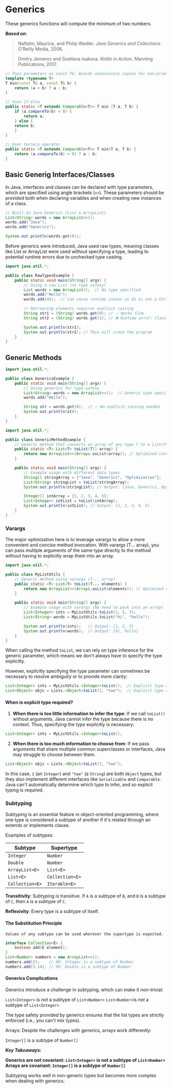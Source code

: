 # Generics

These generics functions will compute the minimum of two numbers.

_**Based on**_:

> Naftalin, Maurice, and Philip Wadler. _Java Generics and Collections_. O’Reilly Media, 2006.
>
> Dmitry Jemerov and Svetlana Isakova. _Kotlin in Action_. Manning Publications, 2017.

```c++
// Pass parameters as const T&: Avoids unnecessary copies for non-primitive types (e.g., std::string or custom objects).
template <typename T>
T min(const T& a, const T& b) {
    return (a < b) ? a : b;
}
```

```java
// Uses if-else
public static <T extends Comparable<T>> T min (T a, T b) {
    if (a.compareTo(b) < 0) {
        return a;
    } else {
    return b;
    }
}

// Uses ternary operator
public static <T extends Comparable<T>> T min(T a, T b) {
    return (a.compareTo(b) < 0) ? a : b;
}
```

## Basic Generig Interfaces/Classes

In Java, interfaces and classes can be declared with type parameters, which are specified using angle brackets (`<>`). These parameters should be provided both when declaring variables and when creating new instances of a class.

```java
// Built-In Java Generics (List & ArrayList)
List<String> words = new ArrayList<>();
words.add("Java");
words.add("Generics");

System.out.println(words.get(0));
```

Before generics were introduced, Java used raw types, meaning classes like List or ArrayList were used without specifying a type, leading to potential runtime errors due to unchecked type casting.

```java
import java.util.*;

public class RawTypesExample {
    public static void main(String[] args) {
        // Using a raw List (no type safety)
        List words = new ArrayList();  // No type specified
        words.add("Hello");
        words.add(42);  // Can cause runtime issues as 42 is not a String

        // Retrieving elements requires explicit casting
        String str1 = (String) words.get(0); // ✅ Works fine
        String str2 = (String) words.get(1); // ❌ Runtime error: ClassCastException

        System.out.println(str1);
        System.out.println(str2); // This will crash the program
    }
}
```

## Generic Methods

```java
import java.util.*;

public class GenericsExample {
    public static void main(String[] args) {
        // Using generics for type safety
        List<String> words = new ArrayList<>();  // Generic type specified
        words.add("Hello");

        String str = words.get(0);  // ✅ No explicit casting needed
        System.out.println(str);
    }
}
```

```java
import java.util.*;

public class GenericMethodExample {
    // Generic method that converts an array of any type T to a List<T>
    public static <T> List<T> toList(T[] array) {
        return new ArrayList<>(Arrays.asList(array)); // Optimized conversion
    }

    public static void main(String[] args) {
        // Example usage with different data types
        String[] stringArray = {"Java", "Generics", "Optimization"};
        List<String> stringList = toList(stringArray);
        System.out.println(stringList); // Output: [Java, Generics, Optimization]

        Integer[] intArray = {1, 2, 3, 4, 5};
        List<Integer> intList = toList(intArray);
        System.out.println(intList); // Output: [1, 2, 3, 4, 5]
    }
}
```

### Varargs

The major optimization here is to leverage varargs to allow a more convenient and concise method invocation. With varargs (T... array), you can pass multiple arguments of the same type directly to the method without having to explicitly wrap them into an array.

```java
import java.util.*;

public class MyListUtils {
    // Generic method using varargs (T... array)
    public static <T> List<T> toList(T... elements) {
        return new ArrayList<>(Arrays.asList(elements)); // Optimized conversion
    }

    public static void main(String[] args) {
        // Example usage with varargs (No need to pack into an array)
        List<Integer> ints = MyListUtils.toList(1, 2, 3);
        List<String> words = MyListUtils.toList("hi", "hello");

        System.out.println(ints);   // Output: [1, 2, 3]
        System.out.println(words);  // Output: [hi, hello]
    }
}
```

When calling the method `toList`, we can rely on type inference for the generic parameter, which means we don’t always have to specify the type explicitly.

However, explicitly specifying the type parameter can sometimes be necessary to resolve ambiguity or to provide more clarity:

```java
List<Integer> ints = MyListUtils.<Integer>toList();  // Explicit type argument
List<Object> objs = Lists.<Object>toList(1, "two");  // Explicit type argument
```

#### When is explicit type required?

1. **When there is too little information to infer the type**: If we call `toList()` without arguments, Java cannot infer the type because there is no context. Thus, specifying the type explicitly is necessary:

```java
List<Integer> ints = MyListUtils.<Integer>toList();
```

2. **When there is too much information to choose from**: If we pass arguments that share multiple common superclasses or interfaces, Java may struggle to choose between them.

```java
List<Object> objs = Lists.<Object>toList(1, "two");
```

In this case, `1` (an `Integer`) and `"two"` (a `String`) are both `Object` types, but they also implement different interfaces like `Serializable` and `Comparable`. Java can't automatically determine which type to infer, and so explicit typing is required.

### Subtyping

Subtyping is an essential feature in object-oriented programming, where one type is considered a subtype of another if it's related through an extends or implements clause.

Examples of subtypes:

| Subtype         | Supertype       |
| --------------- | --------------- |
| `Integer`       | `Number`        |
| `Double`        | `Number`        |
| `ArrayList<E>`  | `List<E>`       |
| `List<E>`       | `Collection<E>` |
| `Collection<E>` | `Iterable<E>`   |

**Transitivity**: Subtyping is transitive. If `A` is a subtype of `B`, and `B` is a subtype of `C`, then `A` is a subtype of `C`.

**Reflexivity**: Every type is a subtype of itself.

#### The Substitution Principle

    Values of any subtype can be used wherever the supertype is expected.

```java
interface Collection<E> {
    boolean add(E element);
}
List<Number> numbers = new ArrayList<>();
numbers.add(2);    // OK: Integer is a subtype of Number
numbers.add(3.14); // OK: Double is a subtype of Number
```

#### Generics Complications

Generics introduce a challenge in subtyping, which can make it non-trivial:

`List<Integer>` is _not_ a subtype of `List<Number>`
`List<Number>`is _not_ a subtype of `List<Integer>`

The type safety provided by generics ensures that the list types are strictly enforced (i.e., you can't mix types).

Arrays: Despite the challenges with generics, arrays work differently:

`Integer[]` is a subtype of `Number[]`

**_Key Takeaways:_**

**Generics are not covariant: `List<Integer>` is not a subtype of `List<Number>`**
**Arrays are covariant: `Integer[]` is a subtype of `Number[]`**

Subtyping works well in non-generic types but becomes more complex when dealing with generics.

